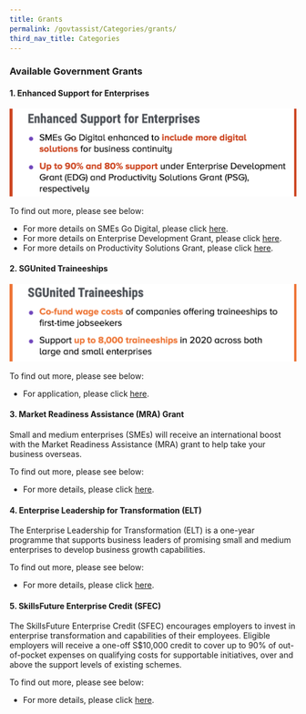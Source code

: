 ```yaml
---
title: Grants
permalink: /govtassist/Categories/grants/
third_nav_title: Categories
---
```


### **Available Government Grants**

#### **1. Enhanced Support for Enterprises**

![Enhanced Support for Enterprises ](/images/esfe_updated.png "Enhanced Support for Enterprises")

To find out more, please see below:
- For more details on SMEs Go Digital, please click <a target="_blank" href="https://go.gov.sg/smegodigital">here</a>.
- For more details on Enterprise Development Grant, please click <a target="_blank" href="https://go.gov.sg/edgrant">here</a>.
- For more details on Productivity Solutions Grant, please click <a target="_blank" href="https://go.gov.sg/psgrant">here</a>.


#### **2. SGUnited Traineeships**

![SGUnited Traineeships](/images/sgunitedtraineeship_updated.png "SGUnited Traineeships")

To find out more, please see below:
- For application, please click <a target="_blank" href="https://go.gov.sg/sgunitedtraineeship">here</a>.


#### **3. Market Readiness Assistance (MRA) Grant**

Small and medium enterprises (SMEs) will receive an international boost with the Market Readiness Assistance (MRA) grant to help take your business overseas.

To find out more, please see below:
- For more details, please click <a target="_blank" href="https://go.gov.sg/mra">here</a>.


#### **4. Enterprise Leadership for Transformation (ELT)**

The Enterprise Leadership for Transformation (ELT) is a one-year programme that supports business leaders of promising small and medium enterprises to develop business growth capabilities.

To find out more, please see below:
- For more details, please click <a target="_blank" href="https://go.gov.sg/elt">here</a>.


#### **5. SkillsFuture Enterprise Credit (SFEC)**

The SkillsFuture Enterprise Credit (SFEC) encourages employers to invest in enterprise transformation and capabilities of their employees. Eligible employers will receive a one-off S$10,000 credit to cover up to 90% of out-of-pocket expenses on qualifying costs for supportable initiatives, over and above the support levels of existing schemes.

To find out more, please see below:
- For more details, please click <a target="_blank" href="https://go.gov.sg/sfec">here</a>.